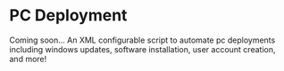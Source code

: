 # PC Deployment
Coming soon...
An XML configurable script to automate pc deployments including windows updates, software installation, user account creation, and more!
